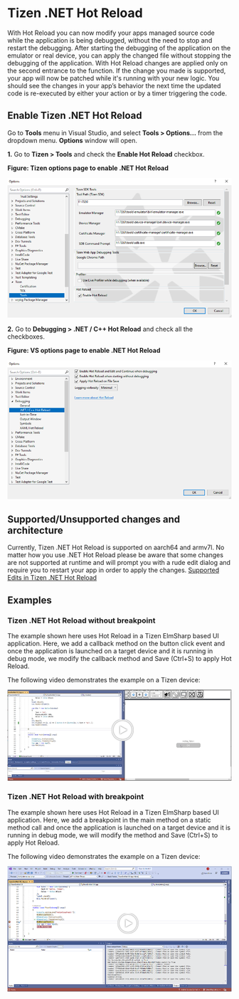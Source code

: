 # Tizen .NET Hot Reload

With Hot Reload you can now modify your apps managed source code while the application is being debugged, without the need to stop and restart the debugging.
After starting the debugging of the application on the emulator or real device, you can apply the changed file without stopping the debugging of the application.
With Hot Reload changes are applied only on the second entrance to the function. If the change you made is supported, your app will now be patched while it's running with your new logic. You should see the changes in your app’s behavior the next time the updated code is re-executed by either your action or by a timer triggering the code.

## Enable Tizen .NET Hot Reload

Go to **Tools** menu in Visual Studio, and select **Tools > Options...** from the dropdown menu. **Options** window will open.

**1.** Go to **Tizen &gt; Tools** and check the **Enable Hot Reload** checkbox.

**Figure: Tizen options page to enable .NET Hot Reload**

![Tizen options page to enable .NET Hot Reload](media/enable_tizen_hotreload.png)

**2.** Go to **Debugging &gt; .NET / C++ Hot Reload** and check all the checkboxes.

**Figure: VS options page to enable .NET Hot Reload**

![Tizen options page to enable .NET Hot Reload](media/enable_vs_hotreload.png)


## Supported/Unsupported changes and architecture
Currently, Tizen .NET Hot Reload is supported on aarch64 and armv7l.
No matter how you use .NET Hot Reload please be aware that some changes are not supported at runtime and will prompt you with a rude edit dialog and require you to restart your app in order to apply the changes. [Supported Edits in Tizen .NET Hot Reload](https://github.com/dotnet/roslyn/blob/main/docs/wiki/EnC-Supported-Edits.md)


## Examples

### Tizen .NET Hot Reload without breakpoint

The example shown here uses Hot Reload in a Tizen ElmSharp based UI application.
Here, we add a callback method on the button click event and once the application is launched on a target device and it is running in debug mode, we modify the callback method and Save (Ctrl+S) to apply Hot Reload.

The following video demonstrates the example on a Tizen device:


[![Hotreload Example Video](media/hotreload_without_bp.png)](media/Hotreload_Without_Breakpoint.mp4 "Hot Reload example video without breakpoint")


### Tizen .NET Hot Reload with breakpoint

The example shown here uses Hot Reload in a Tizen ElmSharp based UI application.
Here, we add a breakpoint in the main method on a static method call and once the application is launched on a target device and it is running in debug mode, we will modify the method and Save (Ctrl+S) to apply Hot Reload.

The following video demonstrates the example on a Tizen device:

[![Hotreload Example Video](media/hotreload_with_bp.png)](media/Hotreload_With_Breakpoint.mp4 "Hot Reload example video with breakpoint")